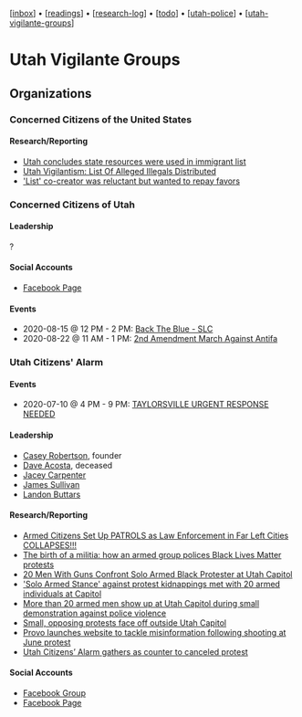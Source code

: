 <link href="style.css" rel="stylesheet" type="text/css">

[[inbox]] • [[readings]] • [[research-log]] • [[todo]] • [[utah-police]] • [[utah-vigilante-groups]]

# Utah Vigilante Groups

## Organizations

<section class="block">

### Concerned Citizens of the United States

#### Research/Reporting

- [Utah concludes state resources were used in immigrant list](www.nbcnews.com/id/38263433/ns/us_news-life/t/utah-concludes-state-resources-were-used-immigrant-list/)
- [Utah Vigilantism: List Of Alleged Illegals Distributed](https://www.npr.org/sections/thetwo-way/2010/07/14/128517703/utah-vigilantes-distribute-list-of-alleged-illegals)
- ['List' co-creator was reluctant but wanted to repay favors](https://archive.sltrib.com/article.php?id=52077397&itype=CMSID)

</section>
<section class="block">

### Concerned Citizens of Utah

#### Leadership

?

#### Social Accounts

- [Facebook Page](https://www.facebook.com/ConcernedCitizensofUtah/)

#### Events

- 2020-08-15 @ 12 PM - 2 PM: [Back The Blue - SLC](https://www.facebook.com/events/306217410623312/)
- 2020-08-22 @ 11 AM - 1 PM: [2nd Amendment March Against Antifa](https://www.facebook.com/events/574118253264351/)

</section>
<section class="block">

### Utah Citizens' Alarm

#### Events

- 2020-07-10 @ 4 PM - 9 PM: [TAYLORSVILLE URGENT RESPONSE NEEDED](https://www.facebook.com/events/683223182233374/)

#### Leadership

- [Casey Robertson](https://www.facebook.com/CaseyRobertson111), founder
- [Dave Acosta](https://www.facebook.com/dave.acosta.980315), deceased
- [Jacey Carpenter](https://www.facebook.com/jacey.w.carpenter)
- [James Sullivan](https://www.facebook.com/profile.php?id=100028562588245)
- [Landon Buttars](https://www.facebook.com/buttars0070)

#### Research/Reporting

- [Armed Citizens Set Up PATROLS as Law Enforcement in Far Left Cities COLLAPSES!!!](https://www.youtube.com/watch?v=gi6ey6b7kCc)
- [The birth of a militia: how an armed group polices Black Lives Matter protests](https://www.theguardian.com/us-news/2020/jul/27/utah-militia-armed-group-police-black-lives-matter-protests)
- [20 Men With Guns Confront Solo Armed Black Protester at Utah Capitol](https://www.newsweek.com/utah-armed-protesters-capitol-uca-1519925)
- ['Solo Armed Stance' against protest kidnappings met with 20 armed individuals at Capitol](https://www.youtube.com/watch?v=Ho5OY5IJmpE)
- [More than 20 armed men show up at Utah Capitol during small demonstration against police violence](https://www.sltrib.com/news/2020/07/22/more-than-armed-men-show/)
- [Small, opposing protests face off outside Utah Capitol](https://www.deseret.com/utah/2020/7/22/21334876/opposing-protests-face-off-outside-utah-capitol-insurgence-usa-utah-citizens-alarm)
- [Provo launches website to tackle misinformation following shooting at June protest](https://www.deseret.com/utah/2020/7/16/21327091/provo-launches-website-misinformation-following-shooting-at-june-protest-black-lives-matter)
- [Utah Citizens’ Alarm gathers as counter to canceled protest](https://www.deseret.com/utah/2020/7/10/21320577/utah-citizens-alarm-gathers-as-counter-to-canceled-protest)

#### Social Accounts

- [Facebook Group](https://www.facebook.com/groups/256183105682452/)
- [Facebook Page](https://www.facebook.com/Utah-Citizens-Alarm-109668394145836/)

</section>



[//begin]: # "Autogenerated link references for markdown compatibility"
[inbox]: inbox "Inbox"
[readings]: readings "readings"
[research-log]: research-log "Research Log: 2017-"
[todo]: todo "Todo"
[utah-police]: utah-police "Utah Police"
[utah-vigilante-groups]: utah-vigilante-groups "Utah Vigilante Groups"
[//end]: # "Autogenerated link references"